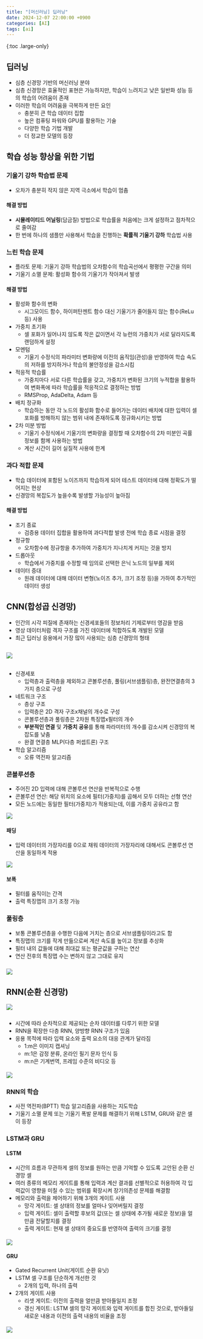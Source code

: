 ```yaml
---
title: "[머신러닝] 딥러닝"
date: 2024-12-07 22:00:00 +0900
categories: [AI]
tags: [ai]
---
```


{:toc .large-only}

## 딥러닝

- 심층 신경망 기반의 머신러닝 분야
- 심층 신경망은 효율적인 표현은 가능하지만, 학습이 느려지고 낮은 일반화 성능 등의 학습의 어려움이 존재
- 이러한 학습의 어려움을 극복하게 만든 요인
  - 충분히 큰 학습 데이터 집합
  - 높은 컴퓨팅 파워와 GPU를 활용하는 기술
  - 다양한 학습 기법 개발
  - 더 정교한 모델의 등장

## 학습 성능 향상을 위한 기법

### 기울기 강하 학습법 문제

- 오차가 충분히 작지 않은 지역 극소에서 학습이 멈춤

#### 해결 방법

- **시뮬레이티드 어닐링**(담금질) 방법으로 학습률을 처음에는 크게 설정하고 점차적으로 줄여감
- 한 번에 하나의 샘플만 사용해서 학습을 진행하는 **확률적 기울기 강하** 학습법 사용

### 느린 학습 문제

- 플라토 문제: 기울기 강하 학습법의 오차함수의 학습곡선에서 평평한 구간을 의미
- 기울기 소멸 문제: 활성화 함수의 기울기가 작아져서 발생

#### 해결 방법

- 활성화 함수의 변화
  - 시그모이드 함수, 하이퍼탄젠트 함수 대신 기울기가 줄어들지 않는 함수(ReLu 등) 사용
- 가중치 초기화
  - 셀 포화가 일어나지 않도록 작은 값이면서 각 뉴런의 가중치가 서로 달라지도록 랜덤하게 설정
- 모멘텀
  - 기울기 수정식의 파라미터 변화량에 이전의 움직임(관성)을 반영하여 학습 속도의 저하를 방지하거나 학습의 불안정성을 감소시킴
- 적응적 학습률
  - 가중치마다 서로 다른 학습률을 갖고, 가중치가 변화된 크기의 누적합을 활용하여 변화폭에 따라 학습률을 적응적으로 결정하는 방법
  - RMSProp, AdaDelta, Adam 등
- 배치 정규화
  - 학습하는 동안 각 노드의 활성화 함수로 들어가는 데이터 배치에 대한 입력이 셀 포화를 방해하지 않는 범위 내에 존재하도록 정규화시키는 방법
- 2차 미분 방법
  - 기울기 수정식에서 기울기의 변화량을 결정할 때 오차함수의 2차 미분인 곡률 정보를 함께 사용하는 방법
  - 계산 시간이 길어 실질적 사용에 한계

### 과다 적합 문제

- 학습 데이터에 포함된 노이즈까지 학습하게 되어 테스트 데이터에 대해 정확도가 떨어지는 현상
- 신경망의 복잡도가 높을수록 발생할 가능성이 높아짐

#### 해결 방법

- 조기 종료
  - 검증용 데이터 집합을 활용하여 과다적합 발생 전에 학습 종료 시점을 결정
- 정규항
  - 오차함수에 정규항을 추가하여 가중치가 지나치게 커지는 것을 방지
- 드롭아웃
  - 학습에서 가중치를 수정할 때 임의로 선택한 은닉 노드의 일부를 제외
- 데이터 증대
  - 원래 데이터에 대해 데이터 변형(노이즈 추가, 크기 조정 등)을 가하여 추가적인 데이터 생성

## CNN(합성곱 신경망)

- 인간의 시각 피질에 존재하는 신경세포들의 정보처리 기제로부터 영감을 받음
- 영상 데이터처럼 격자 구조를 가진 데이터에 적합하도록 개발된 모델
- 최근 딥러닝 응용에서 가장 많이 사용되는 심층 신경망의 형태

<img src="../../assets/img/blog/2024-12-07-deep-learning_01.png" style="margin:15px 0;">

- 신경세포
  - 입력층과 출력층을 제외하고 콘볼루션층, 풀링(서브샘플링)층, 완전연결층의 3가지 층으로 구성
- 네트워크 구조
  - 층상 구조
  - 입력층은 2D 격자 구조x채널의 개수로 구성
  - 콘볼루션층과 풀링층은 2차원 특징맵x필터의 개수
  - **부분적인 연결** 및 **가중치 공유**를 통해 파라미터의 개수를 감소시켜 신경망의 복잡도를 낮춤
  - 완결 연결층 MLP(다층 퍼셉트론) 구조
- 학습 알고리즘
  - 오류 역전파 알고리즘

### 콘볼루션층

- 주어진 2D 입력에 대해 콘볼루션 연산을 반복적으로 수행
- 콘볼루션 연산: 해당 위치의 요소에 필터(가중치)를 곱해서 모두 더하는 선형 연산
- 모든 노드에는 동일한 필터(가중치)가 적용되는데, 이를 가중치 공유라고 함

<img src="../../assets/img/blog/2024-12-07-deep-learning_02.png">

#### 패딩

- 입력 데이터의 가장자리를 0으로 채워 데이터의 가장자리에 대해서도 콘볼루션 연산을 동일하게 적용

<img src="../../assets/img/blog/2024-12-07-deep-learning_03.png">

#### 보폭

- 필터를 움직이는 간격
- 출력 특징맵의 크기 조정 가능

### 풀링층

- 보통 콘볼루션층을 수행한 다음에 거치는 층으로 서브샘플링이라고도 함
- 특징맵의 크기를 작게 만듦으로써 계산 속도를 높이고 정보를 추상화
- 필터 내의 값들에 대해 최대값 또는 평균값을 구하는 연산
- 연산 전후의 특징맵 수는 변하지 않고 그대로 유지

<img src="../../assets/img/blog/2024-12-07-deep-learning_04.png" style="margin-top:10px">

## RNN(순환 신경망)

<img src="../../assets/img/blog/2024-12-07-deep-learning_05.png" style="margin-bottom:10px">

- 시간에 따라 순차적으로 제공되는 순차 데이터를 다루기 위한 모델
- RNN을 확장한 다층 RNN, 양방향 RNN 구조가 있음
- 응용 목적에 따라 입력 요소와 출력 요소의 대응 관계가 달라짐
  - 1:m은 이미지 캡셔닝
  - m:1은 감정 분류, 온라인 필기 문자 인식 등
  - m:n은 기계번역, 프레임 수준의 비디오 등

<img src="../../assets/img/blog/2024-12-07-deep-learning_06.png" style="margin-top:5px">

### RNN의 학습

- 사전 역전파(BPTT) 학습 알고리즘을 사용하는 지도학습
- 기울기 소멸 문제 또는 기울기 폭발 문제를 해결하기 위해 LSTM, GRU와 같은 셀이 등장

### LSTM과 GRU

#### LSTM

- 시간의 흐름과 무관하게 셀의 정보를 원하는 만큼 기억할 수 있도록 고안된 순환 신경망 셀
- 여러 종류의 메모리 게이트를 통해 입력과 계산 결과를 선별적으로 허용하여 각 입력값이 영향을 미칠 수 있는 범위를 확장시켜 장기의존성 문제를 해결함
- 메모리와 출력을 제어하기 위해 3개의 게이트 사용
  - 망각 게이트: 셀 상태의 정보를 얼마나 잊어버릴지 결정
  - 입력 게이트: 셀이 출력할 후보의 값(또는 셀 상태에 추가될 새로운 정보)을 얼만큼 전달할지를 결정
  - 출력 게이트: 현재 셀 상태의 중요도를 반영하여 출력의 크기를 결정

<img src="../../assets/img/blog/2024-12-07-deep-learning_07.png" style="margin-top:5px">

#### GRU

- Gated Recurrent Unit(게이트 순환 유닛)
- LSTM 셀 구조를 단순하게 개선한 것
  - 2개의 입력, 하나의 출력
- 2개의 게이트 사용
  - 리셋 게이트: 이전의 출력을 얼만큼 받아들일지 조정
  - 갱신 게이트: LSTM 셀의 망각 게이트와 입력 게이트를 합친 것으로, 받아들일 새로운 내용과 이전의 출력 내용의 비율을 조정

<img src="../../assets/img/blog/2024-12-07-deep-learning_08.png" style="margin-top:5px">
